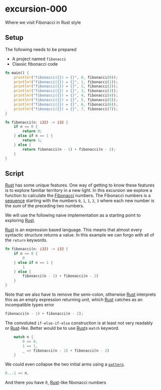 # excursion-000
Where we visit Fibonacci in Rust style

## Setup
The following needs to be prepared

* A project named `fibonacci`
* Classic fibonacci code

```rust
fn main() {
    println!("fibonacci({}) = {}", 0, fibonacci(0));
    println!("fibonacci({}) = {}", 1, fibonacci(1));
    println!("fibonacci({}) = {}", 2, fibonacci(2));
    println!("fibonacci({}) = {}", 3, fibonacci(3));
    println!("fibonacci({}) = {}", 4, fibonacci(4));
    println!("fibonacci({}) = {}", 5, fibonacci(5));
    println!("fibonacci({}) = {}", 6, fibonacci(6));
    println!("fibonacci({}) = {}", 7, fibonacci(7));
}

fn fibonacci(n: i32) -> i32 {
	if n == 0 {
		return 0;
	} else if n == 1 {
		return 1;
	} else {
		return fibonacci(n - 1) + fibonacci(n - 2);
	}
}
```

## Script

[Rust][rust-lang] has some unique features. One way of getting to know these features is to explore familiar territory in a new light. In this excursion we explore a function to calculate the [Fibonacci][fibonacci] numbers. The Fibonacci numbers is a [sequence][A000045] starting with the numbers `0`, `1`, `1`, `2`, `3` where each new number is the sum of the preceding two numbers.

We will use the following naive implementation as a starting point to exploring [Rust][rust-lang].

[Rust][rust-lang] is an expression based language. This means that almost every syntactic structure returns a value. In this example we can forgo with all of the `return` keywords.

```rust
fn fibonacci(n: i32) -> i32 {
	if n == 0 {
		0
	} else if n == 1 {
		1
	} else {
		fibonacci(n - 1) + fibonacci(n - 2)
	}
}
```

Note that we also have to remove the semi-colon, otherwise [Rust][rust-lang] interprets this as an empty expression returning *unit*, which [Rust][rust-lang] catches as an incompatible types error

```rust
fibonacci(n - 1) + fibonacci(n - 2);
```

The convoluted `if-else-if-else` construction is at least not very readably or [Rust][rust-lang]-like. Better would be to use [Rust][rust-lang]s `match` keyword.

```rust
	match n {
		0 => 0,
		1 => 1,
		_ => fibonacci(n - 1) + fibonacci(n - 2)
	}
```

We could even collapse the two initial arms using a [`pattern`][pattern].

```rust
0...1 => n,
```

And there you have it, [Rust][rust-lang]-like fibonacci numbers


[rust-lang]: https://www.rust-lang.org
[fibonacci]: https://en.wikipedia.org/wiki/Fibonacci_number
[A000045]: https://oeis.org/A000045
[match]: https://doc.rust-lang.org/stable/book/match.html
[pattern]: https://doc.rust-lang.org/stable/book/patterns.html